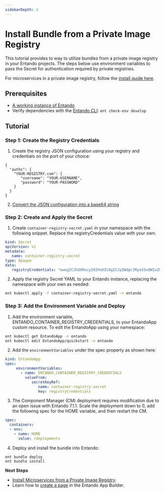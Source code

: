 ```yaml
---
sidebarDepth: 2
---
```


# Install Bundle from a Private Image Registry

This tutorial provides to way to utilize bundles from a private image registry in your Entando projects. The steps below use environment variables to pass the Secret for authentication required by private registries.

For microservices in a private image registry, follow the [install guide here](ms-private-images.md).

## Prerequisites

* [A working instance of Entando](../../../docs/getting-started/)
* Verify dependencies with the [Entando CLI](../../docs/getting-started/entando-cli.md#check-the-environment): `ent check-env develop`

## Tutorial
### Step 1: Create the Registry Credentials
1. Create the registry JSON configuration using your registry and credentials on the port of your choice: 
``` 
{
  "auths": {
    "YOUR-REGISTRY.com": {
       "username": "YOUR-USERNAME",
       "password": "YOUR-PASSWORD"
    }
  }
}

```
2. [Convert the JSON configuration into a base64 string](https://www.base64encode.org/)  

### Step 2: Create and Apply the Secret
1. Create `container-registry-secret.yaml` in your namespace with the following snippet. Replace the registryCredentials value with your own. 
``` yaml
kind: Secret
apiVersion: v1
metadata:
   name: container-registry-secret
type: Opaque
data:
   registryCredentials: "ewogICJhdXRocyI6IHsKICAgICJyZWdpc3RyeS5odWIuZG9ja2VyLmNvbSI6IHsKICAgICAgICAidXNlcm5hbWUiOiAidGVzdG5hbWV4eHgiLAogICAgICAgICJwYXNzd29yZCI6ICJUZXN0bmFtZXBhc3N3ZCIKfQp9Cn0="
```

2. Apply the registry Secret YAML to your Entando instance, replacing the namespace with your own as needed:
``` sh
ent kubectl apply -f container-registry-secret.yaml -n entando
```

### Step 3: Add the Environment Variable and Deploy 
1. Add the environment variable, ENTANDO_CONTAINER_REGISTRY_CREDENTIALS, to your EntandoApp custom resource. To edit the EntandoApp using your namespace:
``` sh
ent kubectl get EntandoApp -n entando
ent kubectl edit EntandoApp/quickstart -n entando
```
2. Add the `environmentVariables` under the spec property as shown here:
``` yaml
kind: EntandoApp
spec:
     environmentVariables:
       - name: ENTANDO_CONTAINER_REGISTRY_CREDENTIALS
         valueFrom:
            secretKeyRef:
               name: container-registry-secret
               key: registryCredentials

```
3. The Component Manager (CM) deployment requires modification due to an open issue with Entando 7.1.1. Scale the deployment down to 0, add the following spec for the HOME variable, and then restart the CM.
``` yaml
spec:
  containers:
  - env:
    - name: HOME
      value: /deployments
```

4. Deploy and install the bundle into Entando:
```
ent bundle deploy
ent bundle install
```
**Next Steps**
* [Install Microservices from a Private Image Registry](ms-private-images.md).
* Learn how to [create a page](../compose/page-management.md) in the Entando App Builder.

